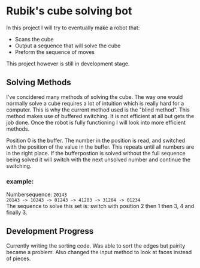 # Rubik's cube solving bot
In this project I will try to eventually make a robot that:
- Scans the cube
- Output a sequence that will solve the cube
- Preform the sequence of moves

This project however is still in development stage.

## Solving Methods
I've concidered many methods of solving the cube.
The way one would normally solve a cube requires a lot of intuition which is really hard for a computer.
This is why the current method used is the "blind method". This method makes use of buffered switching.
It is not efficient at all but gets the job done. Once the robot is fully functioning I will look into more efficient methods.

Position 0 is the buffer. The number in the position is read, and switched with the position of the value in the buffer.
This repeats until all numbers are in the right place. If the bufferpostion is solved without the full sequence being solved it will switch with the next unsolved number and continue the switching.

### example: 
Numbersequence: `20143` \
`20143 -> 10243 -> 01243 -> 41203 -> 31204 -> 01234` \
The sequence to solve this set is: switch with position 2 then 1 then 3, 4 and finally 3.

## Development Progress
Currently writing the sorting code. Was able to sort the edges but pairity became a problem.
Also changed the input method to look at faces instead of pieces.
